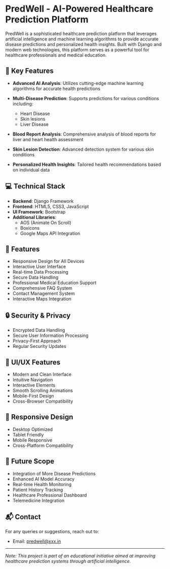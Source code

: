 # PredWell - AI-Powered Healthcare Prediction Platform

PredWell is a sophisticated healthcare prediction platform that leverages artificial intelligence and machine learning algorithms to provide accurate disease predictions and personalized health insights. Built with Django and modern web technologies, this platform serves as a powerful tool for healthcare professionals and medical education.

## 🌟 Key Features

- **Advanced AI Analysis**: Utilizes cutting-edge machine learning algorithms for accurate health predictions
- **Multi-Disease Prediction**: Supports predictions for various conditions including:
  - Heart Disease
  - Skin lesions
  - Liver Disease

- **Blood Report Analysis**: Comprehensive analysis of blood reports for liver and heart health assessment
- **Skin Lesion Detection**: Advanced detection system for various skin conditions
- **Personalized Health Insights**: Tailored health recommendations based on individual data

## 💻 Technical Stack

- **Backend**: Django Framework
- **Frontend**: HTML5, CSS3, JavaScript
- **UI Framework**: Bootstrap
- **Additional Libraries**: 
  - AOS (Animate On Scroll)
  - Boxicons
  - Google Maps API Integration

## 🎯 Features

- Responsive Design for All Devices
- Interactive User Interface
- Real-time Data Processing
- Secure Data Handling
- Professional Medical Education Support
- Comprehensive FAQ System
- Contact Management System
- Interactive Maps Integration

## 🔒 Security & Privacy

- Encrypted Data Handling
- Secure User Information Processing
- Privacy-First Approach
- Regular Security Updates

## 🎨 UI/UX Features

- Modern and Clean Interface
- Intuitive Navigation
- Interactive Elements
- Smooth Scrolling Animations
- Mobile-First Design
- Cross-Browser Compatibility

## 📱 Responsive Design

- Desktop Optimized
- Tablet Friendly
- Mobile Responsive
- Cross-Platform Compatibility

## 🚀 Future Scope

- Integration of More Disease Predictions
- Enhanced AI Model Accuracy
- Real-time Health Monitoring
- Patient History Tracking
- Healthcare Professional Dashboard
- Telemedicine Integration

## 📬 Contact

For any queries or suggestions, reach out to:
- Email: predwell@xxx.in

---
*Note: This project is part of an educational initiative aimed at improving healthcare prediction systems through artificial intelligence.*
